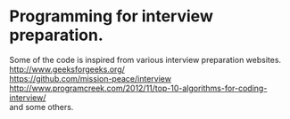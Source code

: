# Programming for interview preparation.
Some of the code is inspired from various interview preparation websites.<br />
http://www.geeksforgeeks.org/<br />
https://github.com/mission-peace/interview<br />
http://www.programcreek.com/2012/11/top-10-algorithms-for-coding-interview/<br />
and some others.<br />
